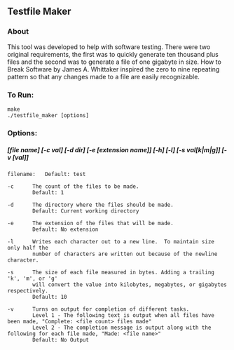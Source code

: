 ## Testfile Maker

### About
This tool was developed to help with software testing. There were two original requirements, the first was to quickly generate ten thousand plus files and the second was to generate a file of one gigabyte in size. How to Break Software by James A. Whittaker inspired the zero to nine repeating pattern so that any changes made to a file are easily recognizable.

### To Run:
	make
	./testfile_maker [options]

### Options:
##### [file name] [-c val] [-d dir] [-e [extension name]] [-h] [-l] [-s val[k|m|g]] [-v [val]]

	filename:	Default: test

	-c		The count of the files to be made.
			Default: 1

    -d		The directory where the files should be made.
			Default: Current working directory

	-e		The extension of the files that will be made.
			Default: No extension

	-l		Writes each character out to a new line.  To maintain size only half the
			number of characters are written out because of the newline character.

	-s		The size of each file measured in bytes. Adding a trailing 'k', 'm', or 'g'
			will convert the value into kilobytes, megabytes, or gigabytes respectively.
			Default: 10

    -v		Turns on output for completion of different tasks.
			Level 1 - The following text is output when all files have been made, "Complete: <file count> files made"
			Level 2 - The completion message is output along with the following for each file made, "Made: <file name>"
			Default: No Output
